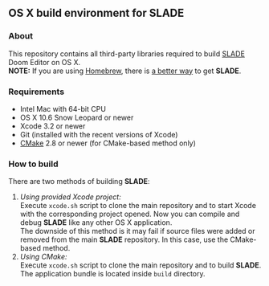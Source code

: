 ## OS X build environment for SLADE

### About
This repository contains all third-party libraries required to build [SLADE](http://slade.mancubus.net/) Doom Editor on OS X.  
**NOTE:** If you are using [Homebrew](http://brew.sh/), there is [a better way](https://github.com/alexey-lysiuk/homebrew-slade/blob/master/README.md) to get **SLADE**.

### Requirements
* Intel Mac with 64-bit CPU
* OS X 10.6 Snow Leopard or newer
* Xcode 3.2 or newer
* Git (installed with the recent versions of Xcode)
* [CMake](http://www.cmake.org/) 2.8 or newer (for CMake-based method only)

### How to build
There are two methods of building **SLADE**:

1. _Using provided Xcode project:_  
Execute `xcode.sh` script to clone the main repository and to start Xcode with the corresponding project opened. Now you can compile and debug **SLADE** like any other OS X application.  
The downside of this method is it may fail if source files were added or removed from the main **SLADE** repository. In this case, use the CMake-based method.
2. _Using CMake:_  
Execute `xcode.sh` script to clone the main repository and to build **SLADE**. The application bundle is located inside `build` directory.
